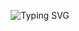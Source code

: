 <p align="center">
    <img src="https://readme-typing-svg.herokuapp.com?size=24&center=true&vCenter=true&width=500&color=000000&lines=print('Hello,+World!');print('Welcome+to+my+GitHub');What+should+I+write+here?" alt="Typing SVG">
</p>
